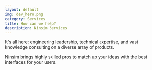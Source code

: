 ```yaml
---
layout: default
img: dev_hero.png
category: Services
title: How can we help?
description: Ninsim Services
---
```

It's all here: engineering leadership, technical expertise, and vast knowledge consulting on a diverse array of products.

Ninsim brings highly skilled pros to match up your ideas with the best interfaces for your users. 